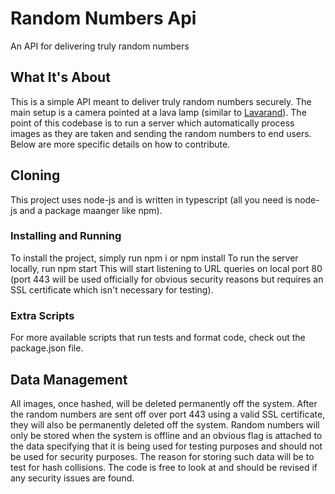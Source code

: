 # Random Numbers Api
An API for delivering truly random numbers

## What It's About
This is a simple API meant to deliver truly random numbers securely. The main setup is a camera pointed at a lava lamp (similar to [Lavarand](https://en.wikipedia.org/wiki/Lavarand)). The point of this codebase is to run a server which automatically process images as they are taken and sending the random numbers to end users. Below are more specific details on how to contribute.

## Cloning
This project uses node-js and is written in typescript (all you need is node-js and a package maanger like npm).

### Installing and Running
To install the project, simply run
    npm i
or
    npm install
To run the server locally, run
    npm start
This will start listening to URL queries on local port 80 (port 443 will be used officially for obvious security reasons but requires an SSL certificate which isn't necessary for testing).

### Extra Scripts
For more available scripts that run tests and format code, check out the package.json file.

## Data Management
All images, once hashed, will be deleted permanently off the system. After the random numbers are sent off over port 443 using a valid SSL certificate, they will also be permanently deleted off the system. Random numbers will only be stored when the system is offline and an obvious flag is attached to the data specifying that it is being used for testing purposes and should not be used for security purposes. The reason for storing such data will be to test for hash collisions. The code is free to look at and should be revised if any security issues are found.
